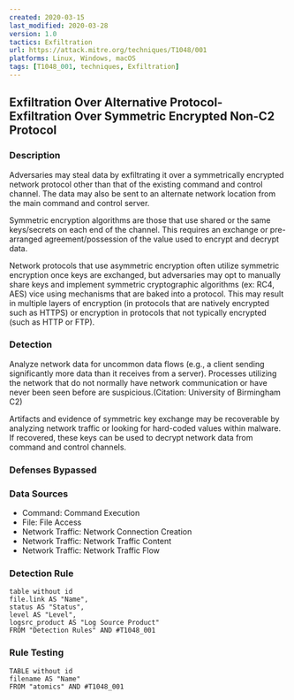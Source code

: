 ```yaml
---
created: 2020-03-15
last_modified: 2020-03-28
version: 1.0
tactics: Exfiltration
url: https://attack.mitre.org/techniques/T1048/001
platforms: Linux, Windows, macOS
tags: [T1048_001, techniques, Exfiltration]
---
```


## Exfiltration Over Alternative Protocol- Exfiltration Over Symmetric Encrypted Non-C2 Protocol

### Description

Adversaries may steal data by exfiltrating it over a symmetrically encrypted network protocol other than that of the existing command and control channel. The data may also be sent to an alternate network location from the main command and control server. 

Symmetric encryption algorithms are those that use shared or the same keys/secrets on each end of the channel. This requires an exchange or pre-arranged agreement/possession of the value used to encrypt and decrypt data. 

Network protocols that use asymmetric encryption often utilize symmetric encryption once keys are exchanged, but adversaries may opt to manually share keys and implement symmetric cryptographic algorithms (ex: RC4, AES) vice using mechanisms that are baked into a protocol. This may result in multiple layers of encryption (in protocols that are natively encrypted such as HTTPS) or encryption in protocols that not typically encrypted (such as HTTP or FTP). 

### Detection

Analyze network data for uncommon data flows (e.g., a client sending significantly more data than it receives from a server). Processes utilizing the network that do not normally have network communication or have never been seen before are suspicious.(Citation: University of Birmingham C2) 

Artifacts and evidence of symmetric key exchange may be recoverable by analyzing network traffic or looking for hard-coded values within malware. If recovered, these keys can be used to decrypt network data from command and control channels. 

### Defenses Bypassed



### Data Sources

  - Command: Command Execution
  -  File: File Access
  -  Network Traffic: Network Connection Creation
  -  Network Traffic: Network Traffic Content
  -  Network Traffic: Network Traffic Flow
### Detection Rule

```dataview
table without id
file.link AS "Name",
status AS "Status",
level AS "Level",
logsrc_product AS "Log Source Product"
FROM "Detection Rules" AND #T1048_001
```

### Rule Testing

```dataview
TABLE without id
filename AS "Name"
FROM "atomics" AND #T1048_001
```
